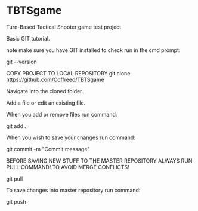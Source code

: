 # TBTSgame
Turn-Based Tactical Shooter game test project

Basic GIT tutorial.

note make sure you have GIT installed to check run in the cmd prompt:

git --version

COPY PROJECT TO LOCAL REPOSITORY git clone https://github.com/Coffreed/TBTSgame

Navigate into the cloned folder.

Add a file or edit an existing file.

When you add or remove files run command:

git add *.*

When you wish to save your changes run command:

git commit -m "Commit message"

BEFORE SAVING NEW STUFF TO THE MASTER REPOSITORY ALWAYS RUN PULL COMMAND! TO AVOID MERGE CONFLICTS!

git pull

To save changes into master repository run command:

git push

